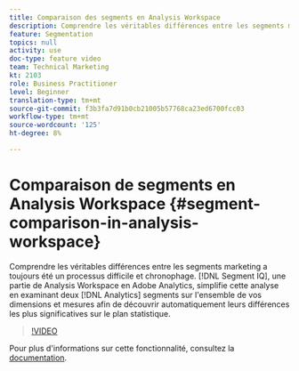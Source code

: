 ```yaml
---
title: Comparaison des segments en Analysis Workspace
description: Comprendre les véritables différences entre les segments marketing a toujours été un processus difficile et chronophage. Le QI du segment, qui fait partie de l’Analysis Workspace, simplifie cette analyse en examinant deux segments Analytics sur l’ensemble de vos dimensions et mesures afin de découvrir automatiquement leurs différences les plus significatives sur le plan statistique.
feature: Segmentation
topics: null
activity: use
doc-type: feature video
team: Technical Marketing
kt: 2103
role: Business Practitioner
level: Beginner
translation-type: tm+mt
source-git-commit: f3b3fa7d91b0cb21005b57768ca23ed6700fcc03
workflow-type: tm+mt
source-wordcount: '125'
ht-degree: 8%

---
```



#  Comparaison de segments en Analysis Workspace  {#segment-comparison-in-analysis-workspace}

Comprendre les véritables différences entre les segments marketing a toujours été un processus difficile et chronophage. [!DNL Segment IQ], une partie de Analysis Workspace en Adobe Analytics, simplifie cette analyse en examinant deux  [!DNL Analytics]  segments sur l&#39;ensemble de vos   dimensions et   mesures afin de découvrir automatiquement leurs différences les plus significatives sur le plan statistique.

>[!VIDEO](https://video.tv.adobe.com/v/23976/?quality=12)

Pour plus d&#39;informations sur cette fonctionnalité, consultez la [documentation](https://marketing.adobe.com/resources/help/fr_FR/analytics/analysis-workspace/segment-comparison.html).
